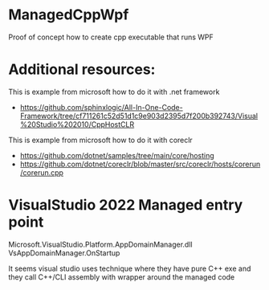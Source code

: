 # ManagedCppWpf
Proof of concept how to create cpp executable that runs WPF

# Additional resources: 
This is example from microsoft how to do it with .net framework
- https://github.com/sphinxlogic/All-In-One-Code-Framework/tree/cf711261c52d51d1c9e903d2395d7f200b392743/Visual%20Studio%202010/CppHostCLR

This is example from microsoft how to do it with coreclr
- https://github.com/dotnet/samples/tree/main/core/hosting
- https://github.com/dotnet/coreclr/blob/master/src/coreclr/hosts/corerun/corerun.cpp

# VisualStudio 2022 Managed entry point
Microsoft.VisualStudio.Platform.AppDomainManager.dll
VsAppDomainManager.OnStartup

It seems visual studio uses technique where they have pure C++ exe and they call C++/CLI assembly with wrapper around the managed code
